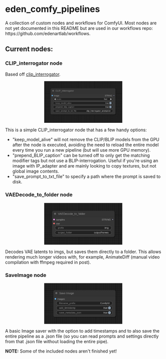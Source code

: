 <h1>eden_comfy_pipelines</h1>
<p>A collection of custom nodes and workflows for ComfyUI. Most nodes are not yet documented in this README but are used in our workflows repo: https://github.com/edenartlab/workflows.</p>

<h2>Current nodes:</h2>

<h3>CLIP_interrogator node</h3>
<p>Based off <a href="https://github.com/pharmapsychotic/clip-interrogator">clip_interrogator</a>.</p>
<img src="assets/CLIP_interrogator.png" alt="CLIP Interrogator Node Image" style="display: block; margin: auto; width: 50%;">
<p>This is a simple CLIP_interrogator node that has a few handy options:</p>
<ul>
    <li>"keep_model_alive" will not remove the CLIP/BLIP models from the GPU after the node is executed, avoiding the need to reload the entire model every time you run a new pipeline (but will use more GPU memory).</li>
    <li>"prepend_BLIP_caption" can be turned off to only get the matching modifier tags but not use a BLIP-interrogation. Useful if you're using an image with IP_adapter and are mainly looking to copy textures, but not global image contents.</li>
    <li>"save_prompt_to_txt_file" to specify a path where the prompt is saved to disk.</li>
</ul>

<h3>VAEDecode_to_folder node</h3>
<img src="assets/VAEDecode_to_folder.png" alt="VAE Decode to Folder Node Image" style="display: block; margin: auto; width: 50%;">
<p>Decodes VAE latents to imgs, but saves them directly to a folder. This allows rendering much longer videos with, for example, AnimateDiff (manual video compilation with ffmpeg required in post).</p>

<h3>SaveImage node</h3>
<img src="assets/SaveImage.png" alt="Save Image Node Image" style="display: block; margin: auto; width: 50%;">
<p>A basic Image saver with the option to add timestamps and to also save the entire pipeline as a .json file (so you can read prompts and settings directly from that .json file without loading the entire pipe).</p>

<p><strong>NOTE:</strong> Some of the included nodes aren't finished yet!</p>

